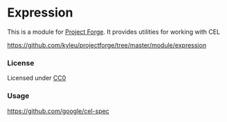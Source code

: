 # Expression

This is a module for [Project Forge](https://projectforge.dev). It provides utilities for working with CEL

https://github.com/kyleu/projectforge/tree/master/module/expression

### License 

Licensed under [CC0](https://creativecommons.org/publicdomain/zero/1.0)

### Usage

https://github.com/google/cel-spec
